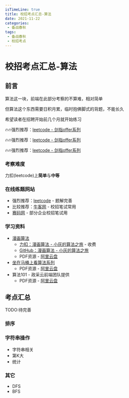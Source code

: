 ```yaml
---
isTimeLine: true
title: 校招考点汇总-算法
date: 2021-11-22
categories:
 - 备战春秋
tags:
 - 备战春秋
 - 校招考点
---
```

# 校招考点汇总-算法

## 前言
算法这一块，前端在此部分考察的不算难，相对简单

但算法这个东西需要日积月累，临时抱佛脚式的背题，不能长久

希望读者在招聘开始前几个月就开始练习

🔥🔥强烈推荐：[leetcode - 剑指offer系列](https://leetcode-cn.com/study-plan/lcof/)

🔥🔥强烈推荐：[leetcode - 剑指offer系列](https://leetcode-cn.com/study-plan/lcof/)

🔥🔥强烈推荐：[leetcode - 剑指offer系列](https://leetcode-cn.com/study-plan/lcof/)
### 考察难度
力扣(leetcode)上**简单**与**中等**

### 在线练题网站
* 强烈推荐：[leetcode](https://leetcode-cn.com/problemset/all/) - 题解完善
* 比较推荐：[牛客网](https://www.nowcoder.com/contestRoom) - 校招笔试常用
* [赛码网](https://www.acmcoder.com/#/practice/company) - 部分企业校招笔试用

### 学习资料
* [漫画算法](https://www.cxyxiaowu.com/suanfa-2/manhuasuanfa)
  * [力扣：漫画算法 - 小灰的算法之旅](https://leetcode-cn.com/leetbook/detail/journey-of-algorithm/) - 收费
  * [GitHub：漫画算法 - 小灰的算法之旅](https://github.com/lydiarong/Books/blob/master/%E6%BC%AB%E7%94%BB%E7%AE%97%E6%B3%95%EF%BC%9A%E5%B0%8F%E7%81%B0%E7%9A%84%E7%AE%97%E6%B3%95%E4%B9%8B%E6%97%85.pdf)
  * PDF资源 - [阿里云盘](https://www.aliyundrive.com/s/GdwHhU9YbDj)
* [坐在马桶上看算法系列](https://blog.51cto.com/ahalei)
  * PDF资源 - [阿里云盘](https://www.aliyundrive.com/s/xZKxj9rRTgx)
* 算法101 - 政采云前端团队提供
  * PDF资源 - [阿里云盘](https://www.aliyundrive.com/s/CYLb3PYX2hj)
## 考点汇总
TODO:待完善
### 排序
<table-base src="sf-sort" />

### 字符串操作
* 字符串相关
* 第K大
* 统计

### 其它
* DFS
* BFS
